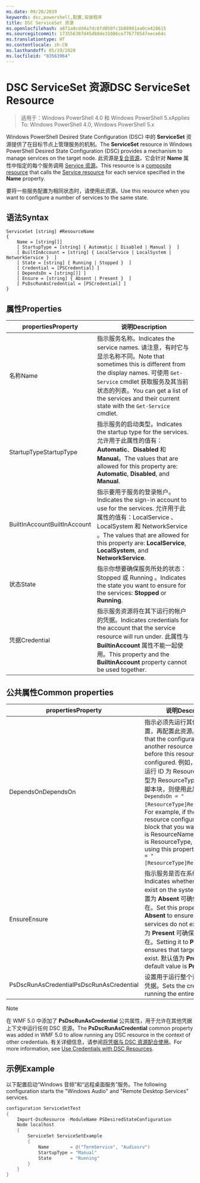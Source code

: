 ```yaml
---
ms.date: 09/20/2019
keywords: dsc,powershell,配置,安装程序
title: DSC ServiceSet 资源
ms.openlocfilehash: a071a8cdd4a7dc6fd050fc1b88901aa0ce428615
ms.sourcegitcommit: 173556307d45d88de31086ce776770547eece64c
ms.translationtype: HT
ms.contentlocale: zh-CN
ms.lasthandoff: 05/19/2020
ms.locfileid: "83563964"
---
```

# <a name="dsc-serviceset-resource"></a><span data-ttu-id="b3997-103">DSC ServiceSet 资源</span><span class="sxs-lookup"><span data-stu-id="b3997-103">DSC ServiceSet Resource</span></span>

> <span data-ttu-id="b3997-104">适用于：Windows PowerShell 4.0 和 Windows PowerShell 5.x</span><span class="sxs-lookup"><span data-stu-id="b3997-104">Applies To: Windows PowerShell 4.0, Windows PowerShell 5.x</span></span>

<span data-ttu-id="b3997-105">Windows PowerShell Desired State Configuration (DSC) 中的 **ServiceSet** 资源提供了在目标节点上管理服务的机制。</span><span class="sxs-lookup"><span data-stu-id="b3997-105">The **ServiceSet** resource in Windows PowerShell Desired State Configuration (DSC) provides a mechanism to manage services on the target node.</span></span> <span data-ttu-id="b3997-106">此资源是[复合资源](../../../resources/authoringResourceComposite.md)，它会针对 **Name** 属性中指定的每个服务调用 [Service 资源](serviceResource.md)。</span><span class="sxs-lookup"><span data-stu-id="b3997-106">This resource is a [composite resource](../../../resources/authoringResourceComposite.md) that calls the [Service resource](serviceResource.md) for each service specified in the **Name** property.</span></span>

<span data-ttu-id="b3997-107">要将一些服务配置为相同状态时，请使用此资源。</span><span class="sxs-lookup"><span data-stu-id="b3997-107">Use this resource when you want to configure a number of services to the same state.</span></span>

## <a name="syntax"></a><span data-ttu-id="b3997-108">语法</span><span class="sxs-lookup"><span data-stu-id="b3997-108">Syntax</span></span>

```Syntax
ServiceSet [string] #ResourceName
{
    Name = [string[]]
    [ StartupType = [string] { Automatic | Disabled | Manual }  ]
    [ BuiltInAccount = [string] { LocalService | LocalSystem | NetworkService }  ]
    [ State = [string] { Running | Stopped }  ]
    [ Credential = [PSCredential] ]
    [ DependsOn = [string[]] ]
    [ Ensure = [string] { Absent | Present }  ]
    [ PsDscRunAsCredential = [PSCredential] ]
}
```

## <a name="properties"></a><span data-ttu-id="b3997-109">属性</span><span class="sxs-lookup"><span data-stu-id="b3997-109">Properties</span></span>

|<span data-ttu-id="b3997-110">properties</span><span class="sxs-lookup"><span data-stu-id="b3997-110">Property</span></span> |<span data-ttu-id="b3997-111">说明</span><span class="sxs-lookup"><span data-stu-id="b3997-111">Description</span></span> |
|---|---|
|<span data-ttu-id="b3997-112">名称</span><span class="sxs-lookup"><span data-stu-id="b3997-112">Name</span></span> |<span data-ttu-id="b3997-113">指示服务名称。</span><span class="sxs-lookup"><span data-stu-id="b3997-113">Indicates the service names.</span></span> <span data-ttu-id="b3997-114">请注意，有时它与显示名称不同。</span><span class="sxs-lookup"><span data-stu-id="b3997-114">Note that sometimes this is different from the display names.</span></span> <span data-ttu-id="b3997-115">可使用 `Get-Service` cmdlet 获取服务及其当前状态的列表。</span><span class="sxs-lookup"><span data-stu-id="b3997-115">You can get a list of the services and their current state with the `Get-Service` cmdlet.</span></span> |
|<span data-ttu-id="b3997-116">StartupType</span><span class="sxs-lookup"><span data-stu-id="b3997-116">StartupType</span></span> |<span data-ttu-id="b3997-117">指示服务的启动类型。</span><span class="sxs-lookup"><span data-stu-id="b3997-117">Indicates the startup type for the services.</span></span> <span data-ttu-id="b3997-118">允许用于此属性的值有：**Automatic**、**Disabled** 和 **Manual**。</span><span class="sxs-lookup"><span data-stu-id="b3997-118">The values that are allowed for this property are: **Automatic**, **Disabled**, and **Manual**.</span></span> |
|<span data-ttu-id="b3997-119">BuiltInAccount</span><span class="sxs-lookup"><span data-stu-id="b3997-119">BuiltInAccount</span></span> |<span data-ttu-id="b3997-120">指示要用于服务的登录帐户。</span><span class="sxs-lookup"><span data-stu-id="b3997-120">Indicates the sign-in account to use for the services.</span></span> <span data-ttu-id="b3997-121">允许用于此属性的值有：LocalService  、LocalSystem  和 NetworkService  。</span><span class="sxs-lookup"><span data-stu-id="b3997-121">The values that are allowed for this property are: **LocalService**, **LocalSystem**, and **NetworkService**.</span></span> |
|<span data-ttu-id="b3997-122">状态</span><span class="sxs-lookup"><span data-stu-id="b3997-122">State</span></span> |<span data-ttu-id="b3997-123">指示你想要确保服务所处的状态：Stopped  或 Running  。</span><span class="sxs-lookup"><span data-stu-id="b3997-123">Indicates the state you want to ensure for the services: **Stopped** or **Running**.</span></span> |
|<span data-ttu-id="b3997-124">凭据</span><span class="sxs-lookup"><span data-stu-id="b3997-124">Credential</span></span> |<span data-ttu-id="b3997-125">指示服务资源将在其下运行的帐户的凭据。</span><span class="sxs-lookup"><span data-stu-id="b3997-125">Indicates credentials for the account that the service resource will run under.</span></span> <span data-ttu-id="b3997-126">此属性与 **BuiltinAccount** 属性不能一起使用。</span><span class="sxs-lookup"><span data-stu-id="b3997-126">This property and the **BuiltinAccount** property cannot be used together.</span></span> |

## <a name="common-properties"></a><span data-ttu-id="b3997-127">公共属性</span><span class="sxs-lookup"><span data-stu-id="b3997-127">Common properties</span></span>

|<span data-ttu-id="b3997-128">properties</span><span class="sxs-lookup"><span data-stu-id="b3997-128">Property</span></span> |<span data-ttu-id="b3997-129">说明</span><span class="sxs-lookup"><span data-stu-id="b3997-129">Description</span></span> |
|---|---|
|<span data-ttu-id="b3997-130">DependsOn</span><span class="sxs-lookup"><span data-stu-id="b3997-130">DependsOn</span></span> |<span data-ttu-id="b3997-131">指示必须先运行其他资源的配置，再配置此资源。</span><span class="sxs-lookup"><span data-stu-id="b3997-131">Indicates that the configuration of another resource must run before this resource is configured.</span></span> <span data-ttu-id="b3997-132">例如，如果想要首先运行 ID 为 ResourceName、类型为 ResourceType 的资源配置脚本块，则使用此属性的语法为 `DependsOn = "[ResourceType]ResourceName"`。</span><span class="sxs-lookup"><span data-stu-id="b3997-132">For example, if the ID of the resource configuration script block that you want to run first is ResourceName and its type is ResourceType, the syntax for using this property is `DependsOn = "[ResourceType]ResourceName"`.</span></span> |
|<span data-ttu-id="b3997-133">Ensure</span><span class="sxs-lookup"><span data-stu-id="b3997-133">Ensure</span></span> |<span data-ttu-id="b3997-134">指示服务是否在系统中存在。</span><span class="sxs-lookup"><span data-stu-id="b3997-134">Indicates whether the services exist on the system.</span></span> <span data-ttu-id="b3997-135">将此属性设置为 **Absent** 可确保服务不存在。</span><span class="sxs-lookup"><span data-stu-id="b3997-135">Set this property to **Absent** to ensure that the services do not exist.</span></span> <span data-ttu-id="b3997-136">将它设置为 **Present** 可确保目标服务存在。</span><span class="sxs-lookup"><span data-stu-id="b3997-136">Setting it to **Present** ensures that target services exist.</span></span> <span data-ttu-id="b3997-137">默认值为 **Present**。</span><span class="sxs-lookup"><span data-stu-id="b3997-137">The default value is **Present**.</span></span> |
|<span data-ttu-id="b3997-138">PsDscRunAsCredential</span><span class="sxs-lookup"><span data-stu-id="b3997-138">PsDscRunAsCredential</span></span> |<span data-ttu-id="b3997-139">设置用于运行整个资源的身份的凭据。</span><span class="sxs-lookup"><span data-stu-id="b3997-139">Sets the credential for running the entire resource as.</span></span> |

> [!NOTE]
> <span data-ttu-id="b3997-140">在 WMF 5.0 中添加了 **PsDscRunAsCredential** 公共属性，用于允许在其他凭据上下文中运行任何 DSC 资源。</span><span class="sxs-lookup"><span data-stu-id="b3997-140">The **PsDscRunAsCredential** common property was added in WMF 5.0 to allow running any DSC resource in the context of other credentials.</span></span> <span data-ttu-id="b3997-141">有关详细信息，请参阅[将凭据与 DSC 资源配合使用](../../../configurations/runasuser.md)。</span><span class="sxs-lookup"><span data-stu-id="b3997-141">For more information, see [Use Credentials with DSC Resources](../../../configurations/runasuser.md).</span></span>

## <a name="example"></a><span data-ttu-id="b3997-142">示例</span><span class="sxs-lookup"><span data-stu-id="b3997-142">Example</span></span>

<span data-ttu-id="b3997-143">以下配置启动“Windows 音频”和“远程桌面服务”服务。</span><span class="sxs-lookup"><span data-stu-id="b3997-143">The following configuration starts the "Windows Audio" and "Remote Desktop Services" services.</span></span>

```powershell
configuration ServiceSetTest
{
    Import-DscResource -ModuleName PSDesiredStateConfiguration
    Node localhost
    {
        ServiceSet ServiceSetExample
        {
            Name        = @("TermService", "Audiosrv")
            StartupType = "Manual"
            State       = "Running"
        }
    }
}
```
